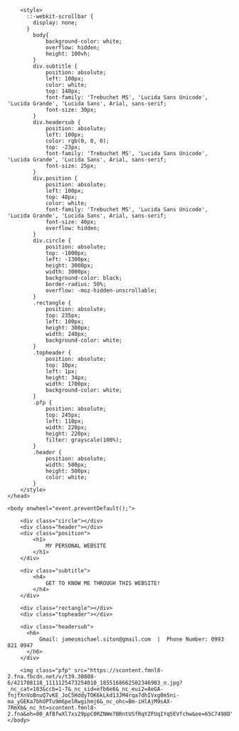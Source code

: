 <!DOCTYPE html>

<html>
    <head>
      <meta charset="UTF-8">
      <meta name="viewport" content="width=device-width, initial-scale=1.0">
      <link rel="stylesheet" href="styles.css">
      
        <style>
          ::-webkit-scrollbar {
            display: none;
          }
            body{
                background-color: white;
                overflow: hidden;
                height: 100vh;
            }
            div.subtitle {
                position: absolute;
                left: 100px; 
                color: white;
                top: 140px;
                font-family: 'Trebuchet MS', 'Lucida Sans Unicode', 'Lucida Grande', 'Lucida Sans', Arial, sans-serif;
                font-size: 30px;
            }
            div.headersub {
                position: absolute;
                left: 100px;
                color: rgb(0, 0, 0);
                top: -23px;
                font-family: 'Trebuchet MS', 'Lucida Sans Unicode', 'Lucida Grande', 'Lucida Sans', Arial, sans-serif;
                font-size: 25px;
            }
            div.position {
                position: absolute;
                left: 100px;
                top: 48px;
                color: white;
                font-family: 'Trebuchet MS', 'Lucida Sans Unicode', 'Lucida Grande', 'Lucida Sans', Arial, sans-serif;
                font-size: 40px;
                overflow: hidden;
            }
            div.circle {
                position: absolute;
                top: -1000px;
                left: -1300px;
                height: 3000px;
                width: 3000px;
                background-color: black;
                border-radius: 50%;
                overflow: -moz-hidden-unscrollable;
            }
            .rectangle {
                position: absolute;
                top: 235px;
                left: 100px;
                height: 300px;
                width: 240px;
                background-color: white;
            }
            .topheader {
                position: absolute;
                top: 10px;
                left: 1px;
                height: 34px;
                width: 1700px;
                background-color: white;
            }
            .pfp {
                position: absolute;
                top: 245px;
                left: 110px;
                width: 220px;
                height: 220px;
                filter: grayscale(100%);
            }
            .header {
                position: absolute;
                width: 500px;
                height: 500px;
                color: white;
            }
        </style>
    </head>
    
    <body onwheel="event.preventDefault();">

        <div class="circle"></div>
        <div class="header"></div>
        <div class="position">
            <h1>
                MY PERSONAL WEBSITE
            </h1>
        </div>

        <div class="subtitle">
            <h4>
                GET TO KNOW ME THROUGH THIS WEBSITE!
            </h4>
        </div>

        <div class="rectangle"></div>
        <div class="topheader"></div>

        <div class="headersub">
          <h6>
              Gmail: jamesmichael.siton@gmail.com  |  Phone Number: 0993 821 0947
          </h6>
        </div>
        
        <img class="pfp" src="https://scontent.fmnl8-2.fna.fbcdn.net/v/t39.30808-6/421708118_1111125473254010_1855168662502346903_n.jpg?_nc_cat=103&ccb=1-7&_nc_sid=efb6e6&_nc_eui2=AeGA-fnjfXnVoBnuQ7vKE_JoC5HddyTOK6kLkd13JM4rqa7dhIVxg0m5ni-ma_yGEKa7bhOPTu9m6pelRwgihmj6&_nc_ohc=Bm-iHlAjM9sAX-7RmXb&_nc_ht=scontent.fmnl8-2.fna&oh=00_AfBfwXl7xs29ppC0RZNWe7BRntUSfRqYZFUqIYq5EVfchw&oe=65C7498D">
    </body>
</html>
